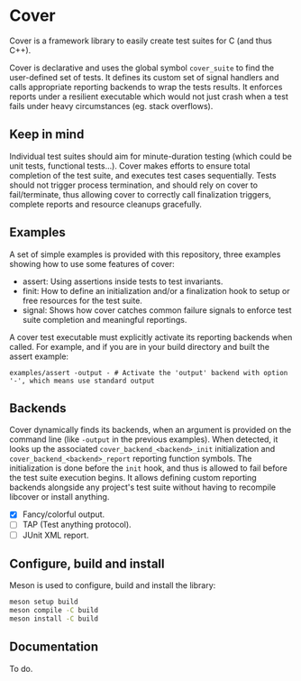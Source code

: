 # Cover

Cover is a framework library to easily create test suites for C (and thus C++).

Cover is declarative and uses the global symbol `cover_suite` to find the user-defined set of tests.
It defines its custom set of signal handlers and calls appropriate reporting backends to wrap the tests results.
It enforces reports under a resilient executable which would not just crash when a test fails under heavy circumstances (eg. stack overflows).

## Keep in mind

Individual test suites should aim for minute-duration testing (which could be unit tests, functional tests...).
Cover makes efforts to ensure total completion of the test suite, and executes test cases sequentially.
Tests should not trigger process termination, and should rely on cover to fail/terminate, thus allowing
cover to correctly call finalization triggers, complete reports and resource cleanups gracefully.

## Examples

A set of simple examples is provided with this repository, three examples showing how to use some features of cover:
- assert: Using assertions inside tests to test invariants.
- finit: How to define an initialization and/or a finalization hook to setup or free resources for the test suite.
- signal: Shows how cover catches common failure signals to enforce test suite completion and meaningful reportings.

A cover test executable must explicitly activate its reporting backends when called.
For example, and if you are in your build directory and built the assert example:
```
examples/assert -output - # Activate the 'output' backend with option '-', which means use standard output
```

## Backends

Cover dynamically finds its backends, when an argument is provided on the command line (like `-output` in the previous examples).
When detected, it looks up the associated `cover_backend_<backend>_init` initialization and `cover_backend_<backend>_report` reporting function symbols.
The initialization is done before the `init` hook, and thus is allowed to fail before the test suite execution begins.
It allows defining custom reporting backends alongside any project's test suite without having to recompile libcover or install anything.

- [x] Fancy/colorful output.
- [ ] TAP (Test anything protocol).
- [ ] JUnit XML report.

## Configure, build and install

Meson is used to configure, build and install the library:

```sh
meson setup build
meson compile -C build
meson install -C build
```

## Documentation

To do.
